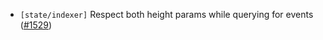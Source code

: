- `[state/indexer]` Respect both height params while querying for events
   ([\#1529](https://github.com/KYVENetwork/cometbft/v38/pull/1529))
